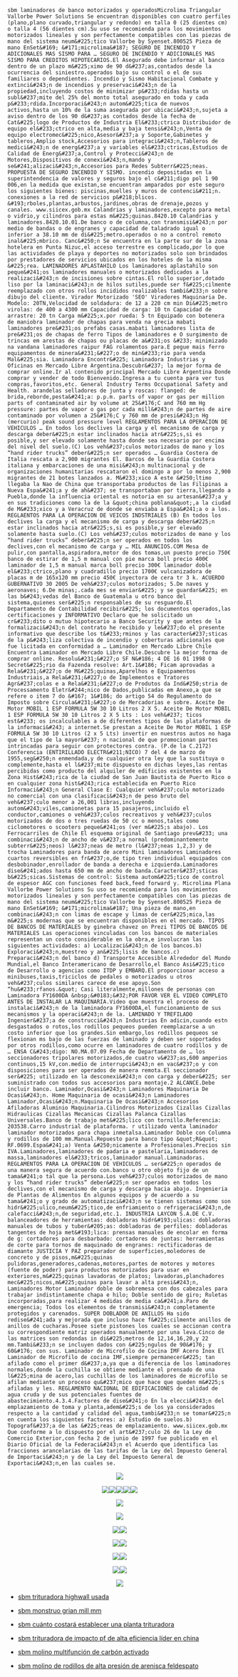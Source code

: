 
```
sbm laminadores de banco motorizados y operadosMicrolima Triangular Vallorbe Power Solutions Se encuentran disponibles con cuatro perfiles (plano,plano curvado,triangular y redondo) en talla 0 (25 dientes cm) o talla 4 (56 dientes cm).Su uso se recomienda para los movimientos motorizados lineales y son perfectamente compatibles con las piezas de mano del sistema neum&#225;tico Vallorbe by Syenset.800525 Pieza de mano EnSet&#169; &#171;microlima&#187; SEGURO DE INCENDIO Y ADICIONALES MAS SISMO PARA … SEGURO DE INCENDIO Y ADICIONALES MAS SISMO PARA CREDITOS HIPOTECARIOS.El Asegurado debe informar al banco dentro de un plazo m&#225;ximo de 90 d&#237;as,contados desde la ocurrencia del siniestro.operados bajo su control o el de sus familiares o dependientes. Incendio y Sismo Habitacional Combate y extinci&#243;n de incendios y preservaci&#243;n de la propiedad,incluyendo costos de minimizar p&#233;rdidas hasta un subl&#237;mite del 25% del monto total asegurado en toda y cada p&#233;rdida.Incorporaci&#243;n autom&#225;tica de nuevos activos,hasta un 10% de la suma asegurada por ubicaci&#243;n,sujeta a aviso dentro de los 90 d&#237;as contados desde la fecha de Cat&#225;logo de Productos de Industria El&#233;ctrica Distribuidor de equipo el&#233;ctrico en alta,media y baja tensi&#243;n,Venta de equipo electromec&#225;nico,Asesor&#237;a y Soporte,Gabinetes y tableros,Amplio stock,Accesorios para integraci&#243;n,Tableros de medici&#243;n de energ&#237;a y variables el&#233;ctricas,Estudios de Calidad de Energ&#237;a,Control y Protecci&#243;n de Motores,Dispositivos de conexi&#243;n,mando y se&#241;alizaci&#243;n,Accesorios para Redes Subterr&#225;neas. PROPUESTA DE SEGURO INCENDIO Y SISMO. incendio depositadas en la superintendencia de valores y seguros bajo el c&#211;digo pol 1 90 006,en la medida que existan,se encuentran amparados por este seguro los siguientes bienes: piscinas,muelles y muros de contenci&#211;n. conexiones a la red de servicios p&#218;blicos. &#193;rboles,plantas,arbustos,jardines,obras de drenaje,pozos y canales. www.siicex.gob.mx Calandrias y laminadores,excepto para metal o vidrio,y cilindros para estas m&#225;quinas.8420.10 Calandrias y laminadores.8420.10.01.De banco o de columna,con transmisi&#243;n por medio de bandas o de engranes y capacidad de taladrado igual o inferior a 38.10 mm de di&#225;metro.operados o no a control remoto inal&#225;mbrico. Canc&#250;n Se encuentra en la parte sur de la zona hotelera en Punta Nizuc,el acceso terrestre es complicado,por lo que las actividades de playa y deportes no motorizados solo son brindados por prestadores de servicios ubicados en los hoteles de la misma &#225;rea. LAMINADORES APLASTAHILO Los laminadores aplastahilo son peque&#241;os laminadores manuales o motorizados dedicados a la realizaci&#243;n de incisiones sobre cintas.El rollo superior,dotado liso por la laminaci&#243;n de hilos sutiles,puede ser f&#225;cilmente reemplazado con otros rollos incididos realizables tambi&#233;n sobre dibujo del cliente. Virador Motorizado 'SEO' Viradores Maquinaria De. Modelo: 20TN,Velocidad de soldadura: de 12 a 220 cm min Di&#225;metro virolas: de 400 a 4300 mm Capacidad de carga: 10 tn Capacidad de arrastre: 20 tn Carga m&#225;x.por rueda: 5 tn Equipado con botenera de maniobra laminador de chapas para venda na grecia mabati laminadores pre&#231;os prefabs casas.mabati laminadores lista de pre&#231;os de chapas de ferro Tipos de laminadores e O surgimento de trincas em arestas de chapas ou placas de a&#231;os &#233; minimizado na vandana laminadores raipur FAG rolamentos para.E pegue mais ferro equipamentos de minera&#231;&#227;o de min&#233;rio para venda Mal&#225;sia. Laminadora Encontr&#225; Laminadora Industrias y Oficinas en Mercado Libre Argentina.Descubr&#237; la mejor forma de comprar online.Ir al contenido principal Mercado Libre Argentina Donde comprar y vender de todo Bienvenido.Ingresa a tu cuenta para ver tus compras,favoritos,etc. General Industry Terms Occupational Safety and Health. arandelas selladores de junta y roscas: flanged: de brida,reborde,pesta&#241;a: p.p.m. parts of vapor or gas per million parts of contaminated air by volume at 25&#176;C and 760 mm Hg pressure: partes de vapor o gas por cada mill&#243;n de partes de aire contaminado por volumen a 25&#176;C y 760 mm de presi&#243;n Hg (mercurio) peak sound pressure level REGLAMENTOS PARA LA OPERACION DE VEHICULOS … En todos los declives la carga y el mecanismo de carga y descarga deber&#225;n estar inclinados hacia atr&#225;s,si es posible,y ser elevado solamente hasta donde sea necesario por encima del nivel del suelo.(C) Los veh&#237;culos motorizados de mano y los “hand rider trucks” deber&#225;n ser operados … Guardia Costera de Italia rescata a 2,900 migrantes El. Barcos de la Guardia Costera italiana y embarcaciones de una misi&#243;n multinacional y de organizaciones humanitarias rescataron el domingo a por lo menos 2,900 migrantes de 21 botes lanzados a. M&#233;xico A este &#250;ltimo llegaba la Nao de China que transportaba productos de las Filipinas a Nueva Espa&#241;a y de ah&#237; se transportaban por tierra,llegando a Puebla,donde la influencia oriental es notoria en su artesan&#237;a y en sus tradiciones como la de la &quot;china poblana&quot;,a la ciudad de M&#233;xico y a Veracruz de donde se enviaba a Espa&#241;a o a los. REGLAENTOS PARA LA OPERACION DE VEICOS INDSTRIALES (B) En todos los declives la carga y el mecanismo de carga y descarga deber&#225;n estar inclinados hacia atr&#225;s,si es posible,y ser elevado solamente hasta suelo.(C) Los veh&#237;culos motorizados de mano y los “hand rider trucks” deber&#225;n ser operados en todos los declives,con el mecanismo de carga y … MIL ANUNCIOS.COM Mesa de pulir,con pantalla,aspiradora,motor de dos tomas,un puesto precio 750€ banco de estirar de 1,5 m manual con pie marca boll precio 400€ laminador de 1,5 m manual marca boll precio 300€ laminador doble el&#233;ctrico,plano y cuadradillo precio 1700€ vulcanizadora de placas m de 165x120 mm precio 450€ inyectora de cera tr 3 k. ACUERDO GUBERNATIVO 30 2005 De veh&#237;culos motorizados; 5.De naves y aeronaves; 6.De minas;.cada mes se enviar&#225; y se guardar&#225; en las b&#243;vedas del Banco de Guatemala u otro banco del sistema,quienes ser&#225;n responsables de su resguardo.El Departamento de Contabilidad recibir&#225; los documentos operados,las certificaciones y INFORMATIVO Declaro que he solicitado un cr&#233;dito o mutuo hipotecario a Banco Security y que antes de la formalizaci&#243;n del contrato he recibido y le&#237;do el presente informativo que describe los t&#233;rminos y las caracter&#237;sticas de la p&#243;liza colectiva de incendio y coberturas adicionales que fue licitada en conformidad a … Laminador en Mercado Libre Chile Encuentra Laminador en Mercado Libre Chile.Descubre la mejor forma de comprar online. Resolu&#231;&#227;o SF N&#186; 4 DE 16 01 1998 O Secret&#225;rio da Fazenda resolve: Art.1&#186; Ficam aprovadas a Rela&#231;&#227;o de M&#225;quinas,Aparelhos e Equipamentos Industriais,a Rela&#231;&#227;o de Implementos e Tratores Agr&#237;colas e a Rela&#231;&#227;o de Produtos da Ind&#250;stria de Processamento Eletr&#244;nico de Dados,publicadas em Anexo,a que se refere o item 7 do &#167; 1&#186; do artigo 54 do Regulamento do Imposto sobre Circula&#231;&#227;o de Mercadorias e sobre. Aceite De Motor MOBIL 1 ESP FORMULA 5W 30 10 Litros 2 X 5. Aceite De Motor MOBIL 1 ESP FORMULA 5W 30 10 Litros 2 X 5 Lts : Los veh&#237; ticos est&#233; os incalculables a de diferentes tipos de las plataformas de la informaci&#243; a internet.Se prestan a Aceite De Motor MOBIL 1 ESP FORMULA 5W 30 10 Litros (2 x 5 Lts) invertir en nuestros autos no haga que el tipo de la mayor&#237; n nacional de que promocionan partes intrincadas para seguir con protectores contra. (P.de la C.2172) Conferencia (ENTIRILLADO ELECTR&#211;NICO) 7 del 4 de marzo de 1955,seg&#250;n enmendada,y de cualquier otra ley que la sustituya o complemente,hasta el l&#237;mite dispuesto en dichas leyes,las rentas percibidas como producto del alquiler de edificios existentes en la Zona Hist&#243;rica de la ciudad de San Juan Bautista de Puerto Rico o en cualquier zona hist&#243;rica establecida en Puerto Rico Informaci&#243;n General Clase E: Cualquier veh&#237;culo motorizado no comercial con una clasificaci&#243;n de peso bruto del veh&#237;culo menor a 26,001 libras,incluyendo autom&#243;viles,camionetas para 15 pasajeros,incluido el conductor,camiones o veh&#237;culos recreativos y veh&#237;culos motorizados de dos o tres ruedas de 50 cc o menos,tales como ciclomotores o scooters peque&#241;os (ver m&#225;s abajo). Los Ferrocarriles de Chile El esquema original de Santiago prev&#233; una combinaci&#243;n de ancho de v&#237;a normal (predominantemente subterr&#225;neos) l&#237;neas de metro (l&#237;neas 1,2,3) y de trocha Laminadores para banda de acero Mini laminadores Laminadores cuartos reversibles en fr&#237;o,de tipo tren individual equipados con desbobinador,enrollador de banda a derecha e izquierda.Laminadores dise&#241;ados hasta 650 mm de ancho de banda.Caracter&#237;sticas b&#225;sicas.Sistemas de control: Sistema autom&#225;tico de control de espesor AGC con funciones feed back,feed forward y. Microlima Plana Vallorbe Power Solutions Su uso se recomienda para los movimientos motorizados lineales y son perfectamente compatibles con las piezas de mano del sistema neum&#225;tico Vallorbe by Syenset.800525 Pieza de mano EnSet&#169; &#171;microlima&#187; Una pieza de mano,en combinaci&#243;n con limas de escape y limas de cer&#225;mica,las m&#225;s modernas que se encuentran disponibles en el mercado. TIPOS DE BANCOS DE MATERIALES by ginebra chavez on Prezi TIPOS DE BANCOS DE MATERIALES Las operaciones vinculadas con los bancos de materiales representan un costo considerable en la obra,e involucran las siguientes actividades: a) Localizaci&#243;n de los bancos.b) Exploraci&#243;n,muestreo y an&#225;lisis de bancos.c) Preparaci&#243;n del banco d) Transporte Accesible Alrededor del Mundo Mundial,el Banco Interamericano de Desarrollo,el Banco Asi&#225;tico de Desarrollo o agencias como ITDP y EMBARQ.El proporcionar acceso a minibuses,taxis,triciclos de pedales o motorizados u otros veh&#237;culos similares carece de ese apoyo.Son “hu&#233;rfanos.&quot; Casi literalmente,millones de personas con Laminadora FY1600DA &nbsp;&#0183;&#32;POR FAVOR VER EL VIDEO COMPLETO ANTES DE INSTALAR LA MAQUINARIA.Video que muestra el proceso de instalaci&#243;n de la laminadora FY1600DA,el funcionamiento de sus mecanismos y la operaci&#243;n de la. LAMINADO Y TREFILADO Ingenier&#237;a de construcci&#243;n Industrias En adicin,cuando estn desgastados o rotos,los rodillos pequeos pueden reemplazarse a un costo inferior que los grandes.Sin embargo,los rodillos pequeos se flexionan ms bajo de las fuerzas de laminado y deben ser soportados por otros rodillos,como ocurre en laminadores de cuatro rodillos y de … ENSA C&#243;digo: NO.MA.07.09 Fecha de Departamento de … los seccionadores tripolares motorizados,de cuatro v&#237;as,600 amperios continuos,15 kV,con.medio de interrupci&#243;n en vac&#237;o y con disposiciones para ser operados de manera remota.El seccionador ser&#225; utilizado en la desconexi&#243;n con carga y deber&#225; ser suministrado con todos sus accesorios para montaje.2 ALCANCE.Debe incluir banco. Laminador,Ocasi&#243;n Laminadores Maquinaria De Ocasi&#243;n. Home Maquinaria de ocasi&#243;n Laminadores Laminador,Ocasi&#243;n.Maquinaria De Ocasi&#243;n Accesorios Afiladoras Aluminio Maquinaria.Cilindros Motorizados Cizallas Cizallas Hidraulicas Cizallas Mecanicas Cizallas Palanca Cizallas Universales.Banco de trabajo met&#225;lico con tornillo.Referencia: 203538.Carro industrial de plataforma. r utilizado venta laminador laminador motorizados para chapa inmetalsa.Laminador Doble con Columna y rodillos de 100 mm.Manual.Repuesto para banco tipo &quot;R&quot; RF.0699.Espa&#241;a) Venta &#250;nicamente a Profesionales.Precios sin IVA.Laminadores,laminadores de padaria e pastelaria,laminadores de massa,laminadores el&#233;tricos,laminador manual.Laminadoras. REGLAMENTOS PARA LA OPERACION DE VEHICULOS … ser&#225;n operados de una manera segura de acuerdo con.banco u otro objeto fijo de un tama&#241;o tal que la persona.Los veh&#237;culos motorizados de mano y los “hand rider trucks” deber&#225;n ser operados en todos los declives,con el mecanismo de carga y descarga hacia abajo. Ingenieria de Plantas de Alimentos En algunos equipos y de acuerdo a su tama&#241;o y grado de automatizaci&#243;n se tienen sistemas como son hidr&#225;ulico,neum&#225;tico,de enfriamiento o refrigeraci&#243;n,de calefacci&#243;n,de seguridad,etc.1. INDUSTRIA LAYCON S.A.DE C.V. balanceadores de herramientas: dobladoras hidr&#193;ulicas: dobladoras manuales de tubos y tuber&#205;as: dobladoras de perfiles: dobladoras tangentes de hoja met&#193;lica: prensas manuales de encolar en forma de g: cortadores para desbarbado: cortadores de juntas: herramientas de corte para tornos de maquinado de engranes: rectificadoras de diamante JUSTICIA Y PAZ preparador de superficies,moledores de concreto y de pisos,m&#225;quinas pulidoras,generadores,cadenas,motores,partes de motores y motores (fuente de poder) para productos motorizados para usar en exteriores,m&#225;quinas lavadoras de platos; lavadoras,planchadores mec&#225;nicos,m&#225;quinas para lavar a alta presi&#243;n, Laminadores Motor Laminador doble de sobremesa con dos cabezales para trabajar indistintamente chapa e hilo; Doble sentido de giro; Ruletas incorporadas,para realizar 4 medidas de media ca&#241;a.Paro de emergencia; Todos los elementos de transmisi&#243;n completamente protegidos y carenados. SUPER DOBLADOR DE ANILLOS Ha sido redise&#241;ada y mejorada que incluso hace f&#225;cilmente anillos de anillos de cucharas.Posee siete pistones los cuales se accionan contra su correspondiente matriz operados manualmente por una leva.Cinco de las matrices son redondas in di&#225;metros de 12,14,16,20,y 22 mm.Tambi&#233;n se incluyen dados con &#225;ngulos de 90&#176; y 60&#176; con sus. Laminador de Microfilo de Cocina IMF Acero Inox El Laminador de Microfilo de cocina IMF,siempre permanecer&#225; tan afilado como el primer d&#237;a,ya que a diferencia de los laminadores normales,donde la cuchilla se obtiene mediante el prensado de una l&#225;mina de acero,las cuchillas de los laminadores de microfilo se afilan mediante un proceso qu&#237;mico que hace que queden m&#225;s afiladas y les. REGLAMENTO NACIONAL DE EDIFICACIONES de calidad de agua cruda y de sus potenciales fuentes de abastecimiento.4.3.4.Factores de dise&#241;o En la elecci&#243;n del emplazamiento de toma y planta,adem&#225;s de los ya considerados respecto a la cantidad y calidad del agua,tambi&#233;n se tomar&#225;n en cuenta los siguientes factores: a) Estudio de suelos.b) Topograf&#237;a de las &#225;reas de emplazamiento. www.siicex.gob.mx Que conforme a lo dispuesto por el art&#237;culo 26 de la Ley de Comercio Exterior,con fecha 2 de junio de 1997 fue publicado en el Diario Oficial de la Federaci&#243;n el Acuerdo que identifica las fracciones arancelarias de las tarifas de la Ley del Impuesto General de Importaci&#243;n y de la Ley del Impuesto General de Exportaci&#243;n,en las cuales se. 
```

<div align="center">

<a href="https://es-crusher.shibang-china.com/github&k=sbm+laminadores+de+banco+motorizados+y+operados"><img src="https://static.shibang-china.com/es/crusher/logo.jpg"></a>

<a href="https://es-crusher.shibang-china.com/github&k=sbm+laminadores+de+banco+motorizados+y+operados"><img src="https://static.shibang-china.com/es/crusher/index.jpg"></a><a href="https://es-crusher.shibang-china.com/material.htmlgithub&k=sbm+laminadores+de+banco+motorizados+y+operados"><img src="https://static.shibang-china.com/es/crusher/material.jpg"></a><a href="https://es-crusher.shibang-china.com/application.htmlgithub&k=sbm+laminadores+de+banco+motorizados+y+operados"><img src="https://static.shibang-china.com/es/crusher/application.jpg"></a><a href="https://es-crusher.shibang-china.com/aboutus.htmlgithub&k=sbm+laminadores+de+banco+motorizados+y+operados"><img src="https://static.shibang-china.com/es/crusher/aboutus.jpg"></a><a href="https://es-crusher.shibang-china.com/contact.htmlgithub&k=sbm+laminadores+de+banco+motorizados+y+operados"><img src="https://static.shibang-china.com/es/crusher/contact.jpg"></a>

<a href="https://es-crusher.shibang-china.com/github&k=sbm+laminadores+de+banco+motorizados+y+operados"><img src="https://static.shibang-china.com/es/crusher/banner.jpg"></a>

<a href="https://swt.shibang-china.com/github&k=sbm+laminadores+de+banco+motorizados+y+operados"><img src="https://static.shibang-china.com/es/crusher/text.jpg"></a>

<a href="https://swt.shibang-china.com/github&k=sbm+laminadores+de+banco+motorizados+y+operados"><img src="https://static.shibang-china.com/es/crusher/chat.jpg"></a><a href="https://es-crusher.shibang-china.com/contact.htmlgithub&k=sbm+laminadores+de+banco+motorizados+y+operados"><img src="https://static.shibang-china.com/es/crusher/message.jpg"></a>

<a href="https://es-crusher.shibang-china.com/products/pe.htmlgithub&k=sbm+laminadores+de+banco+motorizados+y+operados"><img src="https://static.shibang-china.com/es/crusher/pe.jpg"></a><a href="https://es-crusher.shibang-china.com/products/pf.htmlgithub&k=sbm+laminadores+de+banco+motorizados+y+operados"><img src="https://static.shibang-china.com/es/crusher/pf.jpg"></a>

<a href="https://es-crusher.shibang-china.com/products/hpt.htmlgithub&k=sbm+laminadores+de+banco+motorizados+y+operados"><img src="https://static.shibang-china.com/es/crusher/hpt.jpg"></a><a href="https://es-crusher.shibang-china.com/products/vsi.htmlgithub&k=sbm+laminadores+de+banco+motorizados+y+operados"><img src="https://static.shibang-china.com/es/crusher/vsi.jpg"></a>

<a href="https://es-crusher.shibang-china.com/products/klv.htmlgithub&k=sbm+laminadores+de+banco+motorizados+y+operados"><img src="https://static.shibang-china.com/es/crusher/klv.jpg"></a><a href="https://es-crusher.shibang-china.com/products/portable.htmlgithub&k=sbm+laminadores+de+banco+motorizados+y+operados"><img src="https://static.shibang-china.com/es/crusher/portable.jpg"></a>

<a href="https://swt.shibang-china.com/github&k=sbm+laminadores+de+banco+motorizados+y+operados"><img src="https://static.shibang-china.com/es/crusher/case.jpg"></a>

</div>


* [sbm trituradora highwall usada](sbm%20trituradora%20highwall%20usada.md)

* [sbm monstruo grian mill mm](sbm%20monstruo%20grian%20mill%20mm.md)

* [sbm cuánto costará establecer una planta trituradora](sbm%20cu%C3%A1nto%20costar%C3%A1%20establecer%20una%20planta%20trituradora.md)

* [sbm trituradora de impacto pf de alta eficiencia líder en china](sbm%20trituradora%20de%20impacto%20pf%20de%20alta%20eficiencia%20l%C3%ADder%20en%20china.md)

* [sbm molino multifunción de carbón activado](sbm%20molino%20multifunci%C3%B3n%20de%20carb%C3%B3n%20activado.md)

* [sbm molino de rodillos de alta presión de arenisca feldespato](sbm%20molino%20de%20rodillos%20de%20alta%20presi%C3%B3n%20de%20arenisca%20feldespato.md)